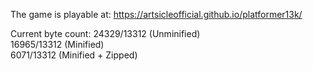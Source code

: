 The game is playable at:
https://artsicleofficial.github.io/platformer13k/

Current byte count: 24329/13312 (Unminified)  
16965/13312 (Minified)  
6071/13312 (Minified + Zipped)